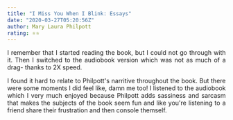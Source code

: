 ```yaml
---
title: "I Miss You When I Blink: Essays"
date: "2020-03-27T05:20:56Z"
author: Mary Laura Philpott
rating: ⭐⭐
---
```


<style>
body {
text-align: justify}
</style>

I remember that I started reading the book, but I could not go through with it. Then I switched to the audiobook version which was not as much of a drag- thanks to 2X speed.

I found it hard to relate to Philpott's narritive throughout the book. But there were some moments I did feel like, damn me too! I listened to the audiobook which I very much enjoyed because Philpott adds sassiness and sarcasm that makes the subjects of the book seem fun and like you're listening to a friend share their frustration and then console themself.